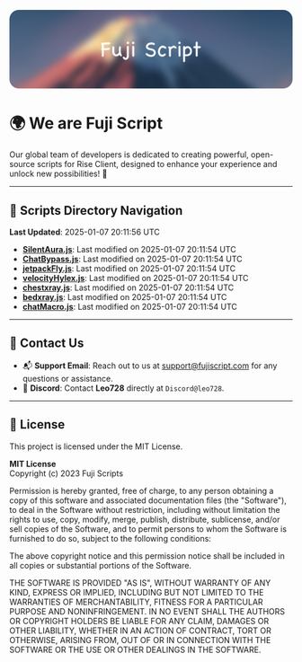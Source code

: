 ![Banner](.github/b.webp)

# 🌍 **We are Fuji Script**

Our global team of developers is dedicated to creating powerful, open-source scripts for Rise Client, designed to enhance your experience and unlock new possibilities! 🌟

---
<!-- SCRIPTS_NAVIGATION_START -->
## 📂 **Scripts Directory Navigation**

**Last Updated**: 2025-01-07 20:11:56 UTC

- **[SilentAura.js](scripts/SilentAura.js)**: Last modified on 2025-01-07 20:11:54 UTC
- **[ChatBypass.js](scripts/ChatBypass.js)**: Last modified on 2025-01-07 20:11:54 UTC
- **[jetpackFly.js](scripts/jetpackFly.js)**: Last modified on 2025-01-07 20:11:54 UTC
- **[velocityHylex.js](scripts/velocityHylex.js)**: Last modified on 2025-01-07 20:11:54 UTC
- **[chestxray.js](scripts/chestxray.js)**: Last modified on 2025-01-07 20:11:54 UTC
- **[bedxray.js](scripts/bedxray.js)**: Last modified on 2025-01-07 20:11:54 UTC
- **[chatMacro.js](scripts/chatMacro.js)**: Last modified on 2025-01-07 20:11:54 UTC

<!-- SCRIPTS_NAVIGATION_END -->

---

## 💬 **Contact Us**  
- 📬 **Support Email**: Reach out to us at [support@fujiscript.com](mailto:support@fujiscript.com) for any questions or assistance.  
- 💬 **Discord**: Contact **Leo728** directly at `Discord@leo728`.

---

## 📜 **License**

This project is licensed under the MIT License.  

**MIT License**  
Copyright (c) 2023 Fuji Scripts  

Permission is hereby granted, free of charge, to any person obtaining a copy of this software and associated documentation files (the "Software"), to deal in the Software without restriction, including without limitation the rights to use, copy, modify, merge, publish, distribute, sublicense, and/or sell copies of the Software, and to permit persons to whom the Software is furnished to do so, subject to the following conditions:  

The above copyright notice and this permission notice shall be included in all copies or substantial portions of the Software.  

THE SOFTWARE IS PROVIDED "AS IS", WITHOUT WARRANTY OF ANY KIND, EXPRESS OR IMPLIED, INCLUDING BUT NOT LIMITED TO THE WARRANTIES OF MERCHANTABILITY, FITNESS FOR A PARTICULAR PURPOSE AND NONINFRINGEMENT. IN NO EVENT SHALL THE AUTHORS OR COPYRIGHT HOLDERS BE LIABLE FOR ANY CLAIM, DAMAGES OR OTHER LIABILITY, WHETHER IN AN ACTION OF CONTRACT, TORT OR OTHERWISE, ARISING FROM, OUT OF OR IN CONNECTION WITH THE SOFTWARE OR THE USE OR OTHER DEALINGS IN THE SOFTWARE.  
